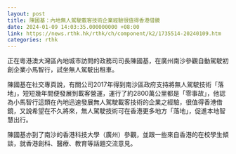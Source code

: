 ```yaml
---
layout: post
title: 陳國基：內地無人駕駛載客技術企業經驗很值得香港借鏡
date: 2024-01-09 14:03:35.000000000 +08:00
link: https://news.rthk.hk/rthk/ch/component/k2/1735514-20240109.htm
categories: rthk
---
```


正在粵港澳大灣區內地城市訪問的政務司司長陳國基，在廣州南沙參觀自動駕駛初創企業小馬智行，試坐無人駕駛出租車。

陳國基在社交專頁說，有關公司2017年得到南沙區政府支持將無人駕駛技術「落地」，短短幾年間便發展到載客營運，運行了約2800萬公里都是「零事故」，他認為小馬智行這類在內地迅速發展無人駕駛載客技術的企業之經驗，很值得香港借鏡，又說希望在不久將來，無人駕駛技術可在香港更多地方「落地」，促進本地智慧出行。

陳國基亦到了南沙的香港科技大學（廣州）參觀，並跟一些來自香港的在校學生傾談，就香港創科、醫療、教育等話題交流意見。
